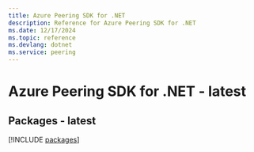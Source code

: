 ```yaml
---
title: Azure Peering SDK for .NET
description: Reference for Azure Peering SDK for .NET
ms.date: 12/17/2024
ms.topic: reference
ms.devlang: dotnet
ms.service: peering
---
```

# Azure Peering SDK for .NET - latest
## Packages - latest
[!INCLUDE [packages](peering-index.md)]